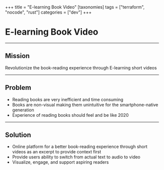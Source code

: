 +++
title = "E-learning Book Video"
[taxonomies]
tags = ["terraform", "nocode", "rust"]
categories = ["dev"]
+++

# E-learning Book Video

---

## Mission

Revolutionize the book-reading experience through E-learning short videos

---

## Problem

- Reading books are very inefficient and time consuming
- Books are non-visual making them unintuitive for the smartphone-native generation
- Experience of reading books should feel and be like 2020

---

## Solution

- Online platform for a better book-reading experience through short videos as an excerpt to provide context first
- Provide users ability to switch from actual text to audio to video
- Visualize, engage, and support aspiring readers
